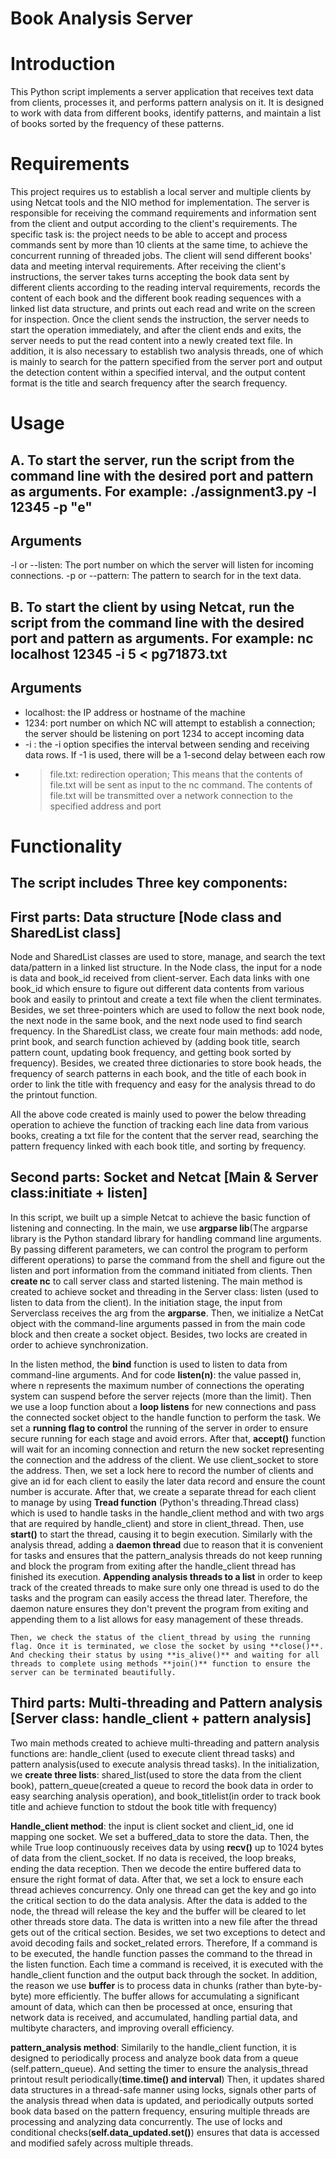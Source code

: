 # Book Analysis Server


# Introduction
This Python script implements a server application that receives text data from clients, processes it, and performs pattern analysis on it. 
It is designed to work with data from different books, identify patterns, and maintain a list of books sorted by the frequency of these patterns.


# Requirements
This project requires us to establish a local server and multiple clients by using Netcat tools and the NIO method for implementation. The server is responsible for receiving the command requirements and information sent from the client and output according to the client's requirements. The specific task is: the project needs to be able to accept and process commands sent by more than 10 clients at the same time, to achieve the concurrent running of threaded jobs. The client will send different books' data and meeting interval requirements. After receiving the client's instructions, the server takes turns accepting the book data sent by different clients according to the reading interval requirements, records the content of each book and the different book reading sequences with a linked list data structure, and prints out each read and write on the screen for inspection. Once the client sends the instruction, the server needs to start the operation immediately, and after the client ends and exits, the server needs to put the read content into a newly created text file. In addition, it is also necessary to establish two analysis threads, one of which is mainly to search for the pattern specified from the server port and output the detection content within a specified interval, and the output content format is the title and search frequency after the search frequency.


# Usage
## A. To start the server, run the script from the command line with the desired port and pattern as arguments. For example: ./assignment3.py -l 12345 -p "e"
## Arguments
-l or --listen: The port number on which the server will listen for incoming connections.
-p or --pattern: The pattern to search for in the text data.

## B. To start the client by using Netcat, run the script from the command line with the desired port and pattern as arguments. For example: nc localhost 12345 -i 5 < pg71873.txt
## Arguments
- localhost: the IP address or hostname of the machine
- 1234: port number on which NC will attempt to establish a connection; the server should be listening on port 1234 to accept incoming data
- -i <delay>: the -i option specifies the interval between sending and receiving data rows. If -1 is used, there will be a 1-second delay between each row
- > file.txt: redirection operation; This means that the contents of file.txt will be sent as input to the nc command. The contents of file.txt will be transmitted over a network connection to the specified address and port


# Functionality
## The script includes Three key components:
## First parts: Data structure [Node class and SharedList class]
Node and SharedList classes are used to store, manage, and search the text data/pattern in a linked list structure.
In the Node class, the input for a node is data and book_id received from client-server. Each data links with one book_id which ensure to figure out different data contents from various book and easily to printout and create a text file when the client terminates. Besides, we set three-pointers which are used to follow the next book node, the next node in the same book, and the next node used to find search frequency.
In the SharedList class, we create four main methods: add node, print book, and search function achieved by (adding book title, search pattern count, updating book frequency, and getting book sorted by frequency). Besides, we created three dictionaries to store book heads, the frequency of search patterns in each book, and the title of each book in order to link the title with frequency and easy for the analysis thread to do the printout function.

All the above code created is mainly used to power the below threading operation to achieve the function of tracking each line data from various books, creating a txt file for the content that the server read, searching the pattern frequency linked with each book title, and sorting by frequency.

## Second parts: Socket and Netcat [Main & Server class:initiate + listen]
In this script, we built up a simple Netcat to achieve the basic function of listening and connecting.
In the main, we use **argparse lib**(The argparse library is the Python standard library for handling command line arguments. By passing different parameters, we can control the program to perform different operations) to parse the command from the shell and figure out the listen and port information from the command initiated from clients.
Then **create nc** to call server class and started listening.
The main method is created to achieve socket and threading in the Server class: listen (used to listen to data from the client).
In the initiation stage, the input from Serverclass receives the arg from the **argparse**. Then, we initialize a NetCat object with the command-line arguments passed in from the main code block and then create a socket object. Besides, two locks are created in order to achieve synchronization.

In the listen method, the **bind** function is used to listen to data from command-line arguments. And for code **listen(n)**: the value passed in, where n represents the maximum number of connections the operating system can suspend before the server rejects (more than the limit).
Then we use a loop function about a **loop listens** for new connections and pass the connected socket object to the handle function to perform the task. We set a **running flag to control** the running of the server in order to ensure secure running for each stage and avoid errors. After that, **accept()** function will wait for an incoming connection and return the new socket representing the connection and the address of the client. We use client_socket to store the address. 
    Then, we set a lock here to record the number of clients and give an id for each client to easily the later data record and ensure the count number is accurate.
    After that, we create a separate thread for each client to manage by using **Tread function** (Python's threading.Thread class) which is used to handle tasks in the handle_client method and with two args that are required by handle_client) and store in client_thread. Then, use **start()** to start the thread, causing it to begin execution. Similarly with the analysis thread, adding a **daemon thread** due to reason that it is convenient for tasks and ensures that the pattern_analysis threads do not keep running and block the program from exiting after the handle_client thread has finished its execution. **Appending analysis threads to a list** in order to keep track of the created threads to make sure only one thread is used to do the tasks and the program can easily access the thread later. Therefore, the daemon nature ensures they don't prevent the program from exiting and appending them to a list allows for easy management of these threads.

    Then, we check the status of the client_thread by using the running flag. Once it is terminated, we close the socket by using **close()**. And checking their status by using **is_alive()** and waiting for all threads to complete using methods **join()** function to ensure the server can be terminated beautifully.


## Third parts: Multi-threading and Pattern analysis [Server class: handle_client + pattern analysis]

Two main methods created to achieve multi-threading and pattern analysis functions are: handle_client (used to execute client thread tasks) and pattern analysis(used to execute analysis thread tasks).
In the initialization, we **create three lists**: shared_list(used to store the data from the client book), pattern_queue(created a queue to record the book data in order to easy searching analysis operation), and book_titlelist(in order to track book title and achieve function to stdout the book title with frequency)

**Handle_client method**: the input is client socket and client_id, one id mapping one socket. We set a buffered_data to store the data. Then, the while True loop continuously receives data by using **recv()** up to 1024 bytes of data from the client_socket. If no data is received, the loop breaks, ending the data reception. Then we decode the entire buffered data to ensure the right format of data. After that, we set a lock to ensure each thread achieves concurrency. Only one thread can get the key and go into the critical section to do the data analysis. After the data is added to the node, the thread will release the key and the buffer will be cleared to let other threads store data. The data is written into a new file after the thread gets out of the critical section. Besides, we set two exceptions to detect and avoid decoding fails and socket_related errors.
Therefore, If a command is to be executed, the handle function passes the command to the thread in the listen function. Each time a command is received, it is executed with the handle_client function and the output back through the socket. In addition, the reason we use **buffer** is to process data in chunks (rather than byte-by-byte) more efficiently. The buffer allows for accumulating a  significant amount of data, which can then be processed at once, ensuring that network data is received, and accumulated, handling partial data, and multibyte characters, and improving overall efficiency.

**pattern_analysis method**: Similarily to the handle_client function, it is designed to periodically process and analyze book data from a queue (self.pattern_queue). And setting the timer to ensure the analysis_thread printout result periodically(**time.time() and interval**) Then, it updates shared data structures in a thread-safe manner using locks, signals other parts of the analysis thread when data is updated, and periodically outputs sorted book data based on the pattern frequency, ensuring multiple threads are processing and analyzing data concurrently. The use of locks and conditional checks(**self.data_updated.set()**) ensures that data is accessed and modified safely across multiple threads.

